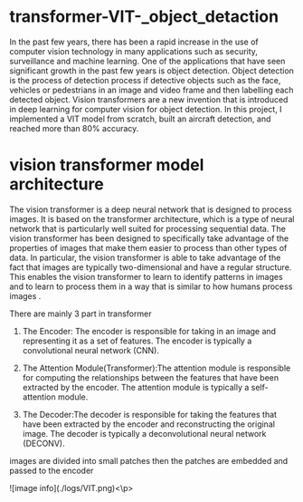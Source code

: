 # transformer-VIT-_object_detaction
In the past few years, there has been a rapid increase in the use of 
computer vision technology in many applications such as security, surveillance and machine learning. 
One of the applications that have seen significant growth in the past few years is object detection. 
Object detection is the process of detection process if detective objects such as
the face,  vehicles or pedestrians in an image and video frame and then labelling each detected object. 
Vision transformers are a new invention that is introduced in deep learning for computer vision for object detection.
In this project, I implemented a VIT model from scratch, built an aircraft detection, and reached more than 80% accuracy.


# vision transformer model architecture 

The vision transformer is a deep neural network that is designed to process images. It is based on the transformer architecture, which is a type of neural network that is particularly well suited for processing sequential data. The vision transformer has been designed to specifically take advantage of the properties of images that make them easier to process than other types of data. In particular, the vision transformer is able to take advantage of the fact that images are typically two-dimensional and have a regular structure. This enables the vision transformer to learn to identify patterns in images and to learn to process them in a way that is similar to how humans process images . 

There are mainly 3 part in transformer 
1. The Encoder: The encoder is responsible for taking in an image and representing it as a set of features. The encoder is typically a convolutional neural network (CNN).

2. The Attention Module(Transformer):The attention module is responsible for computing the relationships between the features that have been extracted by the encoder. The attention module is typically a self-attention module.

3. The Decoder:The decoder is responsible for taking the features that have been extracted by the encoder and reconstructing the original image. The decoder is typically a deconvolutional neural network (DECONV).
 
images are divided into small patches then the patches are embedded and passed to the encoder 

<p aline='center'>![image info](./logs/VIT.png)<\p>
